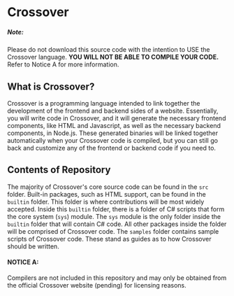 # Crossover
##### Note:
Please do not download this source code with the intention to USE the Crossover language. **YOU WILL NOT BE ABLE TO COMPILE YOUR CODE.** Refer to Notice A for more information.

## What is Crossover?
Crossover is a programming language intended to link together the development of the frontend and backend sides of a website. Essentially, you will write code in Crossover, and it will generate the necessary frontend components, like HTML and Javascript, as well as the necessary backend components, in Node.js. These generated binaries will be linked together automatically when your Crossover code is compiled, but you can still go back and customize any of the frontend or backend code if you need to.

## Contents of Repository
The majority of Crossover's core source code can be found in the `src` folder. 
Built-in packages, such as HTML support, can be found in the `builtin` folder. This folder is where contributions will be most widely accepted. Inside this `builtin` folder, there is a folder of C# scripts that form the core system (`sys`) module. The `sys` module is the only folder inside the `builtin` folder that will contain C# code. All other packages inside the folder will be comprised of Crossover code.
The `samples` folder contains sample scripts of Crossover code. These stand as guides as to how Crossover should be written.

#### NOTICE A:
Compilers are not included in this repository and may only be obtained from the official Crossover website (pending) for licensing reasons.
